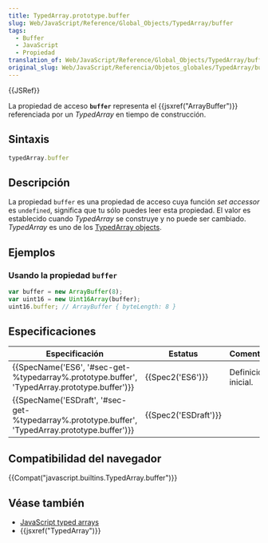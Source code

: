 ```yaml
---
title: TypedArray.prototype.buffer
slug: Web/JavaScript/Reference/Global_Objects/TypedArray/buffer
tags:
  - Buffer
  - JavaScript
  - Propiedad
translation_of: Web/JavaScript/Reference/Global_Objects/TypedArray/buffer
original_slug: Web/JavaScript/Referencia/Objetos_globales/TypedArray/buffer
---
```

{{JSRef}}

La propiedad de acceso **`buffer`** representa el {{jsxref("ArrayBuffer")}} referenciada por un _TypedArray_ en tiempo de construcción.

## Sintaxis

```js
typedArray.buffer
```

## Descripción

La propiedad `buffer` es una propiedad de acceso cuya función _set accessor_ es `undefined`, significa que tu sólo puedes leer esta propiedad. El valor es establecido cuando _TypedArray_ se construye y no puede ser cambiado. _TypedArray_ es uno de los [TypedArray objects](/es/docs/Web/JavaScript/Reference/Global_Objects/TypedArray#TypedArray_objects).

## Ejemplos

### Usando la propiedad `buffer`

```js
var buffer = new ArrayBuffer(8);
var uint16 = new Uint16Array(buffer);
uint16.buffer; // ArrayBuffer { byteLength: 8 }
```

## Especificaciones

| Especificación                                                                                                                   | Estatus                      | Comentario          |
| -------------------------------------------------------------------------------------------------------------------------------- | ---------------------------- | ------------------- |
| {{SpecName('ES6', '#sec-get-%typedarray%.prototype.buffer', 'TypedArray.prototype.buffer')}}     | {{Spec2('ES6')}}         | Definición inicial. |
| {{SpecName('ESDraft', '#sec-get-%typedarray%.prototype.buffer', 'TypedArray.prototype.buffer')}} | {{Spec2('ESDraft')}} |                     |

## Compatibilidad del navegador

{{Compat("javascript.builtins.TypedArray.buffer")}}

## Véase también

- [JavaScript typed arrays](/es/docs/Web/JavaScript/Typed_arrays)
- {{jsxref("TypedArray")}}
